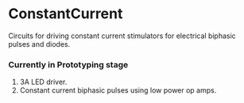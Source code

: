 # ConstantCurrent
Circuits for driving constant current stimulators for electrical biphasic pulses and diodes.

### Currently in Prototyping stage

1. 3A LED driver.
2. Constant current biphasic pulses using low power op amps.
